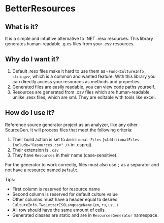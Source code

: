 # BetterResources

## What is it?

It is a simple and intuitive alternative to .NET .resx resources.
This library generates human-readable .g.cs files from your .csv resources.

## Why do I want it?

1. Default .resx files make it hard to use them as `<Func<CultureInfo, string>>`,
   which is a common and wanted feature. With this library you can directly access
   your resources as methods and properties.
2. Generated files are easily readable, you can view code paths yourself.
3. Resources are generated from .csv files which are human-readable unlike
   .resx files, which are xml. They are editable with tools like excel.

## How do I use it?

Reference source generator project as an analyzer, like any other SourceGen.
It will process files that meet the following criteria:
1. Their build action is set to `Additional Files` 
   (`<AdditionalFiles Include="Resources.csv" />` in .csproj).
2. Their extension is `.csv`
3. They have `Resources` in their name (case-sensitive).

For the generator to work correctly, files must also use `;` as a separator and not have a resource named `Default`.

Tips:
* First column is reserved for resource name
* Second column is reserved for default culture value
* Other columns must have a header equal to desired `CultureInfo.TwoLetterISOLanguageName` (`en`, `ru`, `uz`...)
* All row should have the same amount of cells.
* Generated classes are static and are in `ResourcesGenerator` namespace.